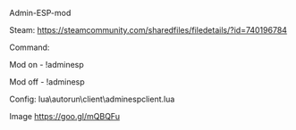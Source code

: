Admin-ESP-mod

Steam: https://steamcommunity.com/sharedfiles/filedetails/?id=740196784

Command:

Mod on - !adminesp

Mod off - !adminesp


Config: lua\autorun\client\adminespclient.lua

Image https://goo.gl/mQBQFu
